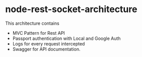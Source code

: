 # node-rest-socket-architecture

This architecture contains 
- MVC Pattern for Rest API
- Passport authentication with Local and Google Auth
- Logs for every request intercepted
- Swagger for API documentation.
